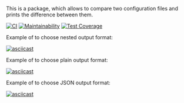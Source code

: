 This is a package, which allows to compare two configuration files and prints the difference between them.

[![CI](https://github.com/ivankl/backend-project-lvl2/workflows/CI/badge.svg?event=push)](https://github.com/ivankl/backend-project-lvl2/actions)
[![Maintainability](https://api.codeclimate.com/v1/badges/cb6f35a9023d0307cc51/maintainability)](https://codeclimate.com/github/ivankl/backend-project-lvl2/maintainability)
[![Test Coverage](https://api.codeclimate.com/v1/badges/cb6f35a9023d0307cc51/test_coverage)](https://codeclimate.com/github/ivankl/backend-project-lvl2/test_coverage)


Example of to choose nested output format:

[![asciicast](https://asciinema.org/a/0nkZLn9LUHcNitDVYLjTRbtrS.svg)](https://asciinema.org/a/0nkZLn9LUHcNitDVYLjTRbtrS)

Example of to choose plain output format:

[![asciicast](https://asciinema.org/a/7YNFb7mz0P0DLsFtGv5hXh1ea.svg)](https://asciinema.org/a/7YNFb7mz0P0DLsFtGv5hXh1ea)

Example of to choose JSON output format:

[![asciicast](https://asciinema.org/a/JHUXXRLqRZnKtKibSHQUcofCB.svg)](https://asciinema.org/a/JHUXXRLqRZnKtKibSHQUcofCB)
